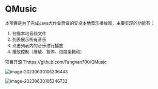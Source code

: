 # QMusic
本项目是为了完成Java大作业而做的安卓本地音乐播放器，主要实现的功能有：

1. 扫描本地音频文件
2. 列表展示所有音乐
3. 点击列表内的音乐进行播放
4. 播放控制（播放、暂停、进度条拖动）

项目开源于https://github.com/Fangnan700/QMusic

![image-20230630105236443](https://yvling-typora-image-1257337367.cos.ap-nanjing.myqcloud.com/typora/image-20230630105236443.png)

![image-20230630105246732](https://yvling-typora-image-1257337367.cos.ap-nanjing.myqcloud.com/typora/image-20230630105246732.png)
